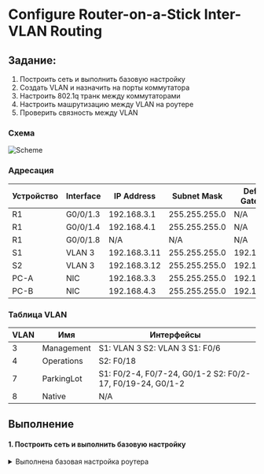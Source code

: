 # Configure Router-on-a-Stick Inter-VLAN Routing


## Задание:
1. Построить сеть и выполнить базовую настройку
2. Создать VLAN и назначить на порты коммутатора
3. Настроить 802.1q транк между коммутаторами
4. Настроить машрутизацию между VLAN на роутере
5. Проверить связность между VLAN 

### Схема
![Scheme](https://user-images.githubusercontent.com/80280218/110362348-3b918c00-8052-11eb-9711-264b50c26cc1.PNG)

### Адресация

| Устройство | Interface | IP Address   | Subnet Mask   | Default  Gateway |
| ---------- | --------- | ------------ | ------------- | ---------------- |
| R1         | G0/0/1.3  | 192.168.3.1  | 255.255.255.0 | N/A              |
| R1         | G0/0/1.4  | 192.168.4.1  | 255.255.255.0 | N/A              |
| R1         | G0/0/1.8  | N/A          | N/A           | N/A              |
| S1         | VLAN 3    | 192.168.3.11 | 255.255.255.0 | 192.168.3.1      |
| S2         | VLAN 3    | 192.168.3.12 | 255.255.255.0 | 192.168.3.1      |
| PC-A       | NIC       | 192.168.3.3  | 255.255.255.0 | 192.168.3.1      |
| PC-B       | NIC       | 192.168.4.3  | 255.255.255.0 | 192.168.4.1      |

### Таблица VLAN

| VLAN | Имя        | Интерфейсы                                                  |
| ---- | ---------- | ----------------------------------------------------------- |
| 3    | Management | S1: VLAN 3  S2: VLAN 3  S1: F0/6                            |
| 4    | Operations | S2: F0/18                                                   |
| 7    | ParkingLot | S1: F0/2-4, F0/7-24, G0/1-2   S2: F0/2-17, F0/19-24, G0/1-2 |
| 8    | Native     | N/A                                                         |

## Выполнение

#### 1. Построить сеть и выполнить базовую настройку

<details>
<summary>Выполнена базовая настройка роутера</summary>

```
Router>en
Router#configure terminal 
Router(config)#hostname R1
R1(config)#no ip domain-lookup 
R1(config)#enable secret class
R1(config)#line console 0
R1(config-line)#password admin
R1(config-line)#login
R1(config-line)#password cisco
R1(config-line)#login
R1(config)#line vty 0 4
R1(config-line)#password cisco
R1(config-line)#login
R1(config)#service password-encryption 
```
   
</details>

